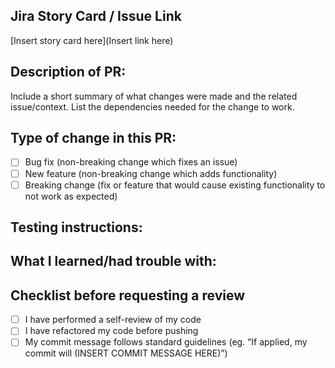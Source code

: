 ## Jira Story Card / Issue Link
[Insert story card here](Insert link here)

## Description of PR:
Include a short summary of what changes were made and the related issue/context. List the dependencies needed for the change to work.

## Type of change in this PR:
- [ ] Bug fix (non-breaking change which fixes an issue)
- [ ] New feature (non-breaking change which adds functionality)
- [ ] Breaking change (fix or feature that would cause existing functionality to not work as expected)

## Testing instructions:

## What I learned/had trouble with:

## Checklist before requesting a review
- [ ] I have performed a self-review of my code
- [ ] I have refactored my code before pushing
- [ ] My commit message follows standard guidelines (eg. “If applied, my commit will (INSERT COMMIT MESSAGE HERE)”)